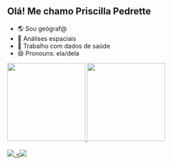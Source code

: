 ## Olá! Me chamo Priscilla Pedrette

- 🌎 Sou geógraf@
- 🌱 Análises espaciais
- 📌 Trabalho com dados de saúde 
- 😄 Pronouns: ela/dela
 <div>
  <a href="https://github.com/prigeo">
  <img height="180em" src="https://github-readme-stats.vercel.app/api?username=prigeo&show_icons=true&theme=dark&include_all_commits=true&count_private=true"/>
  <img height="180em" src="https://github-readme-stats.vercel.app/api/top-langs/?username=prigeo&layout=compact&langs_count=16&theme=dracula"/>
</div>
<div style="display: inline_block"><br>
<img src="https://cdn.jsdelivr.net/gh/devicons/devicon@latest/icons/python/python-original.svg" />
<<img src="https://cdn.jsdelivr.net/gh/devicons/devicon@latest/icons/rstudio/rstudio-original.svg" />                    
</div>
